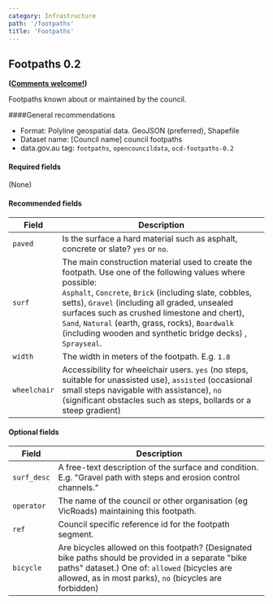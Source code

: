 ```yaml
---
category: Infrastructure
path: '/footpaths'
title: 'Footpaths'
---
```

## Footpaths 0.2
**([Comments welcome!](https://github.com/okfnau/open-council-data/issues))**

Footpaths known about or maintained by the council.

####General recommendations

* Format: Polyline geospatial data. GeoJSON (preferred), Shapefile
* Dataset name: [Council name] council footpaths
* data.gov.au tag: `footpaths`, `opencouncildata`, `ocd-footpaths-0.2`

#### Required fields
(None)

#### Recommended fields
Field | Description
------|------------
`paved`| Is the surface a hard material such as asphalt, concrete or slate? `yes` or `no`. 
 `surf`| The main construction material used to create the footpath. Use one of the following values where possible: <br/>`Asphalt`, `Concrete`, `Brick` (including slate, cobbles, setts), `Gravel` (including all graded, unsealed surfaces such as crushed limestone and chert), `Sand`, `Natural` (earth, grass, rocks), `Boardwalk` (including wooden and synthetic bridge decks) , `Sprayseal`. 
`width`| The width in meters of the footpath. E.g. `1.8`
`wheelchair`| Accessibility for wheelchair users. `yes` (no steps, suitable for unassisted use), `assisted` (occasional small steps navigable with assistance), `no` (significant obstacles such as steps, bollards or a steep gradient)

#### Optional fields
Field | Description
------|------------
`surf_desc`| A free-text description of the surface and condition. E.g. "Gravel path with steps and erosion control channels."
`operator`| The name of the council or other organisation (eg VicRoads) maintaining this footpath.
`ref`| Council specific reference id for the footpath segment. 
`bicycle`| Are bicycles allowed on this footpath? (Designated bike paths should be provided in a separate "bike paths" dataset.) One of: `allowed` (bicycles are allowed, as in most parks), `no` (bicycles are forbidden)
